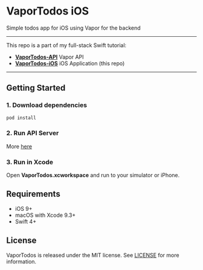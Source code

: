 # VaporTodos iOS
Simple todos app for iOS using Vapor for the backend


---

This repo is a part of my full-stack Swift tutorial:

- [**VaporTodos-API**](https://github.com/omaralbeik/VaporTodos-API) Vapor API
- [**VaporTodos-iOS**](https://github.com/omaralbeik/VaporTodos-iOS) iOS Application (this repo)

---

## Getting Started

### 1. Download dependencies
```bash
pod install
```

### 2. Run API Server
More [here](https://github.com/omaralbeik/VaporTodos-API/blob/master/README.md)

### 3. Run in Xcode
Open **VaporTodos.xcworkspace** and run to your simulator or iPhone.


## Requirements

- iOS 9+
- macOS with Xcode 9.3+ 
- Swift 4+


## License

VaporTodos is released under the MIT license. See [LICENSE](https://github.com/omaralbeik/VaporTodos-iOS/blob/master/LICENSE) for more information.
